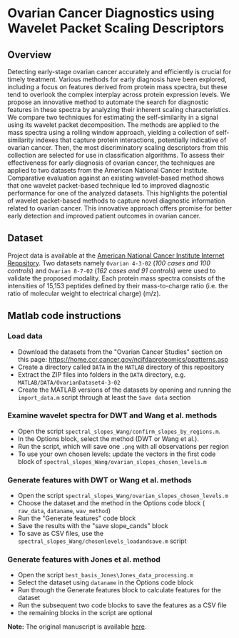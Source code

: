 # Ovarian Cancer Diagnostics using Wavelet Packet Scaling Descriptors
## Overview
Detecting early-stage ovarian cancer accurately and efficiently is crucial for timely treatment. Various methods for early diagnosis have been explored, including a focus on features derived from protein mass spectra, but these tend to overlook the complex interplay across protein expression levels. We propose an innovative method to automate the search for diagnostic features in these spectra by analyzing their inherent scaling characteristics. We compare two techniques for estimating the self-similarity in a signal using its wavelet packet decomposition. The methods are applied to the mass spectra using a rolling window approach, yielding a collection of self-similarity indexes that capture protein interactions, potentially indicative of ovarian cancer. Then, the most discriminatory scaling descriptors from this collection are selected for use in classification algorithms. To assess their effectiveness for early diagnosis of ovarian cancer, the techniques are applied to two datasets from the American National Cancer Institute. Comparative evaluation against an existing wavelet-based method shows that one wavelet packet-based technique led to improved diagnostic performance for one of the analyzed datasets. This highlights the potential of wavelet packet-based methods to capture novel diagnostic information related to ovarian cancer. This innovative approach offers promise for better early detection and improved patient outcomes in ovarian cancer.

## Dataset
Project data is available at the [American National Cancer Institute Internet Repository](https://home.ccr.cancer.gov/ncifdaproteomics/ppatterns.asp). 
Two datasets namely `Ovarian 4-3-02` (_100 cases and 100 controls_) and `Ovarian 8-7-02` (_162 cases and 91 controls_) were used to validate the proposed modality. Each protein mass spectra consists of the intensities of 15,153 peptides defined by their mass-to-charge ratio (i.e. the ratio of molecular weight to electrical charge) (m/z).



## Matlab code instructions

### Load data
- Download the datasets from the "Ovarian Cancer Studies" section on this page: https://home.ccr.cancer.gov/ncifdaproteomics/ppatterns.asp
- Create a directory called `DATA` in the `MATLAB` directory of this repository
- Extract the ZIP files into folders in the `DATA` directory, e.g. `MATLAB/DATA/OvarianDataset4-3-02`
- Create the MATLAB versions of the datasets by opening and running the `import_data.m` script through at least the `Save data` section

### Examine wavelet spectra for DWT and Wang et al. methods
- Open the script `spectral_slopes_Wang/confirm_slopes_by_regions.m`.
- In the Options block, select the method (DWT or Wang et al.).
- Run the script, which will save one `.png` with all observations per region
- To use your own chosen levels: update the vectors in the first code block of `spectral_slopes_Wang/ovarian_slopes_chosen_levels.m`

### Generate features with DWT or Wang et al. methods
- Open the script `spectral_slopes_Wang/ovarian_slopes_chosen_levels.m`
- Choose the dataset and the method in the Options code block (
`raw_data`, `dataname`, `wav_method`)
- Run the "Generate features" code block
- Save the results with the "save slope_cands" block
- To save as CSV files, use the `spectral_slopes_Wang/chosenlevels_loadandsave.m` script

### Generate features with Jones et al. method
- Open the script `best_basis_Jones\Jones_data_processing.m`
- Select the dataset using `dataname` in the Options code block
- Run through the Generate features block to calculate features for the dataset
- Run the subsequent two code blocks to save the features as a CSV file
- the remaining blocks in the script are optional


**Note:** The original manuscript is available [here](https://).
